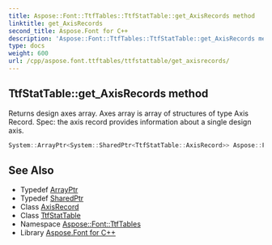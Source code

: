 ```yaml
---
title: Aspose::Font::TtfTables::TtfStatTable::get_AxisRecords method
linktitle: get_AxisRecords
second_title: Aspose.Font for C++
description: 'Aspose::Font::TtfTables::TtfStatTable::get_AxisRecords method. Returns design axes array. Axes array is array of structures of type Axis Record. Spec: the axis record provides information about a single design axis in C++.'
type: docs
weight: 600
url: /cpp/aspose.font.ttftables/ttfstattable/get_axisrecords/
---
```

## TtfStatTable::get_AxisRecords method


Returns design axes array. Axes array is array of structures of type Axis Record. Spec: the axis record provides information about a single design axis.

```cpp
System::ArrayPtr<System::SharedPtr<TtfStatTable::AxisRecord>> Aspose::Font::TtfTables::TtfStatTable::get_AxisRecords()
```

## See Also

* Typedef [ArrayPtr](../../../system/arrayptr/)
* Typedef [SharedPtr](../../../system/sharedptr/)
* Class [AxisRecord](../axisrecord/)
* Class [TtfStatTable](../)
* Namespace [Aspose::Font::TtfTables](../../)
* Library [Aspose.Font for C++](../../../)
